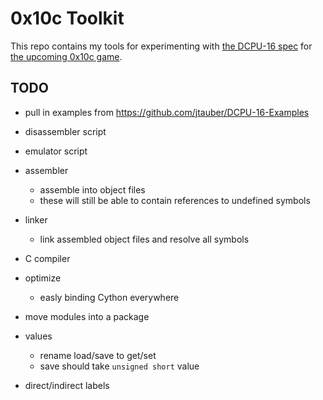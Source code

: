 # 0x10c Toolkit

This repo contains my tools for experimenting with [the DCPU-16 spec](http://0x10c.com/doc/dcpu-16.txt) for [the upcoming 0x10c game](http://0x10c.com/).

## TODO

- pull in examples from https://github.com/jtauber/DCPU-16-Examples

- disassembler script
- emulator script
	
- assembler
	- assemble into object files
	- these will still be able to contain references to undefined symbols
	
- linker
	- link assembled object files and resolve all symbols

- C compiler

- optimize
	- easly binding Cython everywhere

- move modules into a package

- values
	- rename load/save to get/set
	- save should take `unsigned short` value

- direct/indirect labels
